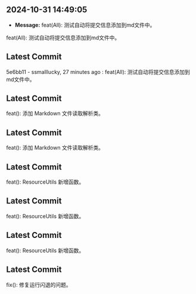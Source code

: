 ## 2024-10-31 14:49:05
- **Message:** feat(All): 测试自动将提交信息添加到md文件中。

feat(All): 测试自动将提交信息添加到md文件中。



## Latest Commit
5e6bb11 - ssmalllucky, 27 minutes ago : feat(All): 测试自动将提交信息添加到md文件中。

## Latest Commit
feat(): 添加 Markdown 文件读取解析类。

## Latest Commit
feat(): 添加 Markdown 文件读取解析类。

## Latest Commit
feat(): ResourceUtils 新增函数。

## Latest Commit
feat(): ResourceUtils 新增函数。

## Latest Commit
feat(): ResourceUtils 新增函数。

## Latest Commit
fix(): 修复运行闪退的问题。